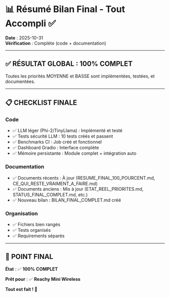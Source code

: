 # 📊 Résumé Bilan Final - Tout Accompli ✅

**Date** : 2025-10-31  
**Vérification** : Complète (code + documentation)

---

## ✅ RÉSULTAT GLOBAL : **100% COMPLET**

Toutes les priorités MOYENNE et BASSE sont implémentées, testées, et documentées.

---

## 📋 CHECKLIST FINALE

### Code
- ✅ LLM léger (Phi-2/TinyLlama) : Implémenté et testé
- ✅ Tests sécurité LLM : 10 tests créés et passent
- ✅ Benchmarks CI : Job créé et fonctionnel
- ✅ Dashboard Gradio : Interface complète
- ✅ Mémoire persistante : Module complet + intégration auto

### Documentation
- ✅ Documents récents : À jour (RESUME_FINAL_100_POURCENT.md, CE_QUI_RESTE_VRAIMENT_A_FAIRE.md)
- ✅ Documents anciens : Mis à jour (ETAT_REEL_PRIORITES.md, STATUS_FINAL_COMPLET.md, etc.)
- ✅ Nouveau bilan : BILAN_FINAL_COMPLET.md créé

### Organisation
- ✅ Fichiers bien rangés
- ✅ Tests organisés
- ✅ Requirements séparés

---

## 🎯 POINT FINAL

**État** : ✅ **100% COMPLET**

**Prêt pour** : ✅ **Reachy Mini Wireless**

**Tout est fait ! 🎉**

